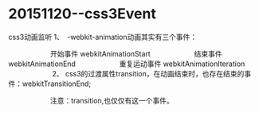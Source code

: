 # 20151120--css3Event
css3动画监听
1、　-webkit-animation动画其实有三个事件：　　　　　　

　　　　　　开始事件 webkitAnimationStart
　　　　　　结束事件 webkitAnimationEnd
　　　　　　重复运动事件 webkitAnimationIteration
　　　　　　
2、  css3的过渡属性transition，在动画结束时，也存在结束的事件：webkitTransitionEnd;

　　　　　　注意：transition,也仅仅有这一个事件。

